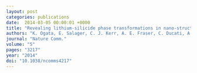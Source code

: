 ```yaml
---
layout: post
categories: publications
date:  2014-03-05 00:00:01 +0000
title: "Revealing lithium-silicide phase transformations in nano-structured silicon-based lithium ion batteries via in situ NMR spectroscopy"
authors: "K. Ogata, E. Salager, C. J. Kerr, A. E. Fraser, C. Ducati, A. J. Morris, S. Hofmann and C. P. Grey"
journal: "Nature Comm."
volume: "5"
pages: "3217"
year: "2014"
doi: "10.1038/ncomms4217"
---
```

